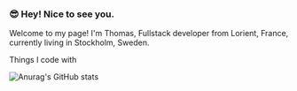 ### :sunglasses: Hey! Nice to see you. 

<!--
**karimarous/karimarous** is a ✨ _special_ ✨ repository because its `README.md` (this file) appears on your GitHub profile.

Here are some ideas to get you started:

- 🔭 I’m currently working on ...
- 🌱 I’m currently learning ...
- 👯 I’m looking to collaborate on ...
- 🤔 I’m looking for help with ...
- 💬 Ask me about ...
- 📫 How to reach me: ...
- 😄 Pronouns: ...
- ⚡ Fun fact: ...
-->


Welcome to my page!
I'm Thomas, Fullstack developer from  Lorient, France, currently living in  Stockholm, Sweden.

Things I code with

![Anurag's GitHub stats](https://github-readme-stats.vercel.app/api?username=karimarous)
